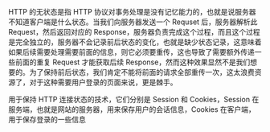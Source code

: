HTTP 的无状态是指 HTTP 协议对事务处理是没有记忆能力的，也就是说服务器不知道客户端是什么状态。当我们向服务器发送一个 Requset 后，服务器解析此 Request，然后返回对应的 Response，服务器负责完成这个过程，而且这个过程是完全独立的，服务器不会记录前后状态的变化，也就是缺少状态记录，这意味着如果后续需要处理需要前面的信息，则它必须要重传，这也导致了需要额外传递一些前面的重复 Request 才能获取后续 Response，然而这种效果显然不是我们想要的。为了保持前后状态，我们肯定不能将前面的请求全部重传一次，这太浪费资源了，对于这种需要用户登录的页面来说，更是棘手。

用于保持 HTTP 连接状态的技术，它们分别是 Session 和 Cookies，Session 在服务端，也就是网站的服务器，用来保存用户的会话信息，Cookies 在客户端，用于保存登录的一些信息

